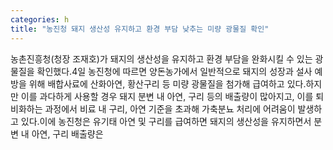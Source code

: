```yaml
---
categories: h
title: "농진청 돼지 생산성 유지하고 환경 부담 낮추는 미량 광물질 확인"
---
```

농촌진흥청(청장 조재호)가 돼지의 생산성을 유지하고 환경 부담을 완화시킬 수 있는 광물질을 확인했다.4일 농진청에 따르면 양돈농가에서 일반적으로 돼지의 성장과 설사 예방을 위해 배합사료에 산화아연, 황산구리 등 미량 광물질을 첨가해 급여하고 있다.하지만 이를 과다하게 사용할 경우 돼지 분변 내 아연, 구리 등의 배출량이 많아지고, 이를 퇴비화하는 과정에서 비료 내 구리, 아연 기준을 초과해 가축분뇨 처리에 어려움이 발생하고 있다.이에 농진청은 유기태 아연 및 구리를 급여하면 돼지의 생산성을 유지하면서 분변 내 아연, 구리 배출량은